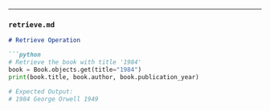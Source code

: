 
---

### `retrieve.md`

```markdown
# Retrieve Operation

```python
# Retrieve the book with title '1984'
book = Book.objects.get(title="1984")
print(book.title, book.author, book.publication_year)

# Expected Output:
# 1984 George Orwell 1949
